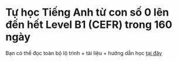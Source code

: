 # Tự học Tiếng Anh từ con số 0 lên đến hết Level B1 (CEFR) trong 160 ngày

Bạn có thể đọc toàn bộ lộ trình + tài liệu + hướng dẫn học [tại đây](https://daihocmo.github.io/tu-luyen-tieng-anh/)

